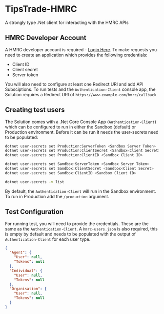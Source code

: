 # TipsTrade-HMRC
A strongly type .Net client for interacting with the HMRC APIs

## HMRC Developer Account
A HMRC developer account is required - [Login Here][1]. To make requests you need to create an application which provides the following credentials:
* Client ID
* Client secret
* Server token

You will also need to configure at least one Redirect URI and add API Subsciptions. To run tests and the `Authentication-Client` console app, the Solution requires a Redirect URI of `https://www.example.com/hmrc/callback`

## Creating test users
The Solution comes with a .Net Core Console App (`Authentication-Client`) which can be configured to run in either the Sandbox (default) or Production environment. Before it can be run it needs the user-secrets need to be populated:
```bash
dotnet user-secrets set Production:ServerToken <Sandbox Server Token>
dotnet user-secrets set Production:ClientSecret <Sandbox<Client Secret>
dotnet user-secrets set Production:ClientID <Sandbox Client ID>

dotnet user-secrets set Sandbox:ServerToken <Sandbox Server Token>
dotnet user-secrets set Sandbox:ClientSecret <Sandbox<Client Secret>
dotnet user-secrets set Sandbox:ClientID <Sandbox Client ID>

dotnet user-secrets -v list
```
By default, the `Authentication-Client` will run in the Sandbox environment. To run in Production add the `/production` argument.

## Test Configuration
For running test, you will need to provide the credentials. These are the same as the `Authentication-Client`. A `hmrc-users.json` is also required, this is empty by default and needs to be populated with the output of `Authentication-Client` for each user type.
```json
{
  "Agent": {
    "User": null,
    "Tokens": null
  },
  "Individual": {
    "User": null,
    "Tokens": null
  },
  "Organisation": {
    "User": null,
    "Tokens": null
  }
}
```

[1]: https://developer.service.hmrc.gov.uk/developer/login
